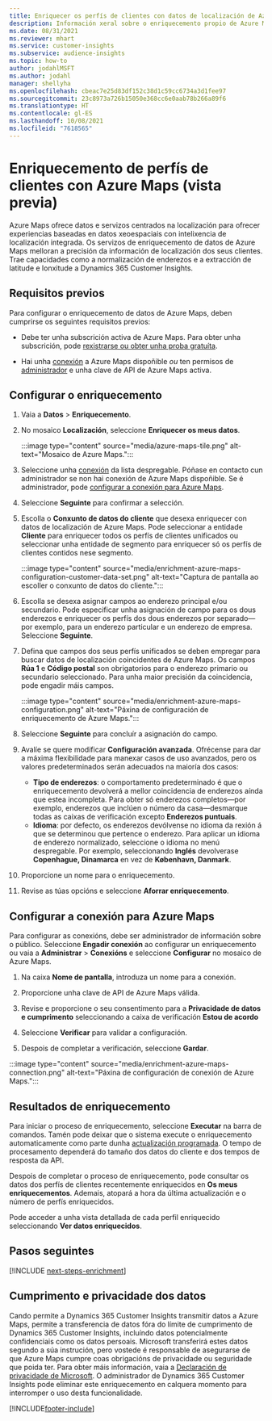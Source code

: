 ```yaml
---
title: Enriquecer os perfís de clientes con datos de localización de Azure Maps
description: Información xeral sobre o enriquecemento propio de Azure Maps.
ms.date: 08/31/2021
ms.reviewer: mhart
ms.service: customer-insights
ms.subservice: audience-insights
ms.topic: how-to
author: jodahlMSFT
ms.author: jodahl
manager: shellyha
ms.openlocfilehash: cbeac7e25d83df152c38d1c59cc6734a3d1fee97
ms.sourcegitcommit: 23c8973a726b15050e368cc6e0aab78b266a89f6
ms.translationtype: HT
ms.contentlocale: gl-ES
ms.lasthandoff: 10/08/2021
ms.locfileid: "7618565"
---
```

# <a name="enrichment-of-customer-profiles-with-azure-maps-preview"></a>Enriquecemento de perfís de clientes con Azure Maps (vista previa)

Azure Maps ofrece datos e servizos centrados na localización para ofrecer experiencias baseadas en datos xeoespaciais con intelixencia de localización integrada. Os servizos de enriquecemento de datos de Azure Maps melloran a precisión da información de localización dos seus clientes. Trae capacidades como a normalización de enderezos e a extracción de latitude e lonxitude a Dynamics 365 Customer Insights.

## <a name="prerequisites"></a>Requisitos previos

Para configurar o enriquecemento de datos de Azure Maps, deben cumprirse os seguintes requisitos previos:

- Debe ter unha subscrición activa de Azure Maps. Para obter unha subscrición, pode [rexistrarse ou obter unha proba gratuíta](https://azure.microsoft.com/services/azure-maps/).

- Hai unha [conexión](connections.md) a Azure Maps dispoñible *ou* ten permisos de [administrador](permissions.md#administrator) e unha clave de API de Azure Maps activa.

## <a name="configure-the-enrichment"></a>Configurar o enriquecemento

1. Vaia a **Datos** > **Enriquecemento**. 

1. No mosaico **Localización**, seleccione **Enriquecer os meus datos**.

   :::image type="content" source="media/azure-maps-tile.png" alt-text="Mosaico de Azure Maps.":::

1. Seleccione unha [conexión](connections.md) da lista despregable. Póñase en contacto cun administrador se non hai conexión de Azure Maps dispoñible. Se é administrador, pode [configurar a conexión para Azure Maps](#configure-the-connection-for-azure-maps). 

1. Seleccione **Seguinte** para confirmar a selección.

1. Escolla o **Conxunto de datos do cliente** que desexa enriquecer con datos de localización de Azure Maps. Pode seleccionar a entidade **Cliente** para enriquecer todos os perfís de clientes unificados ou seleccionar unha entidade de segmento para enriquecer só os perfís de clientes contidos nese segmento.

    :::image type="content" source="media/enrichment-azure-maps-configuration-customer-data-set.png" alt-text="Captura de pantalla ao escoller o conxunto de datos do cliente.":::

1. Escolla se desexa asignar campos ao enderezo principal e/ou secundario. Pode especificar unha asignación de campo para os dous enderezos e enriquecer os perfís dos dous enderezos por separado&mdash;por exemplo, para un enderezo particular e un enderezo de empresa. Seleccione **Seguinte**.

1. Defina que campos dos seus perfís unificados se deben empregar para buscar datos de localización coincidentes de Azure Maps. Os campos **Rúa 1** e **Código postal** son obrigatorios para o enderezo primario ou secundario seleccionado. Para unha maior precisión da coincidencia, pode engadir máis campos.

   :::image type="content" source="media/enrichment-azure-maps-configuration.png" alt-text="Páxina de configuración de enriquecemento de Azure Maps.":::

1. Seleccione **Seguinte** para concluír a asignación do campo.

1. Avalíe se quere modificar **Configuración avanzada**. Ofrécense para dar a máxima flexibilidade para manexar casos de uso avanzados, pero os valores predeterminados serán adecuados na maioría dos casos:
   - **Tipo de enderezos**: o comportamento predeterminado é que o enriquecemento devolverá a mellor coincidencia de enderezos aínda que estea incompleta. Para obter só enderezos completos&mdash;por exemplo, enderezos que inclúen o número da casa&mdash;desmarque todas as caixas de verificación excepto **Enderezos puntuais**. 
   - **Idioma**: por defecto, os enderezos devólvense no idioma da rexión á que se determinou que pertence o enderezo. Para aplicar un idioma de enderezo normalizado, seleccione o idioma no menú despregable. Por exemplo, seleccionando **Inglés** devolverase **Copenhague, Dinamarca** en vez de **København, Danmark**.

1. Proporcione un nome para o enriquecemento.

1. Revise as túas opcións e seleccione **Aforrar enriquecemento**.

## <a name="configure-the-connection-for-azure-maps"></a>Configurar a conexión para Azure Maps

Para configurar as conexións, debe ser administrador de información sobre o público. Seleccione **Engadir conexión** ao configurar un enriquecemento ou vaia a **Administrar** > **Conexións** e seleccione **Configurar** no mosaico de Azure Maps.

1. Na caixa **Nome de pantalla**, introduza un nome para a conexión.

1. Proporcione unha clave de API de Azure Maps válida.

1. Revise e proporcione o seu consentimento para a **Privacidade de datos e cumprimento** seleccionando a caixa de verificación **Estou de acordo**

1. Seleccione **Verificar** para validar a configuración.

1. Despois de completar a verificación, seleccione **Gardar**.

:::image type="content" source="media/enrichment-azure-maps-connection.png" alt-text="Páxina de configuración de conexión de Azure Maps.":::

## <a name="enrichment-results"></a>Resultados de enriquecemento

Para iniciar o proceso de enriquecemento, seleccione **Executar** na barra de comandos. Tamén pode deixar que o sistema execute o enriquecemento automaticamente como parte dunha [actualización programada](system.md#schedule-tab). O tempo de procesamento dependerá do tamaño dos datos do cliente e dos tempos de resposta da API.

Despois de completar o proceso de enriquecemento, pode consultar os datos dos perfís de clientes recentemente enriquecidos en **Os meus enriquecementos**. Ademais, atopará a hora da última actualización e o número de perfís enriquecidos.

Pode acceder a unha vista detallada de cada perfil enriquecido seleccionando **Ver datos enriquecidos**.

## <a name="next-steps"></a>Pasos seguintes

[!INCLUDE [next-steps-enrichment](../includes/next-steps-enrichment.md)]

## <a name="data-privacy-and-compliance"></a>Cumprimento e privacidade dos datos

Cando permite a Dynamics 365 Customer Insights transmitir datos a Azure Maps, permite a transferencia de datos fóra do límite de cumprimento de Dynamics 365 Customer Insights, incluíndo datos potencialmente confidenciais como os datos persoais. Microsoft transferirá estes datos segundo a súa instrución, pero vostede é responsable de asegurarse de que Azure Maps cumpre coas obrigacións de privacidade ou seguridade que poida ter. Para obter máis información, vaia a [Declaración de privacidade de Microsoft](https://go.microsoft.com/fwlink/?linkid=396732).
O administrador de Dynamics 365 Customer Insights pode eliminar este enriquecemento en calquera momento para interromper o uso desta funcionalidade.

[!INCLUDE[footer-include](../includes/footer-banner.md)]
